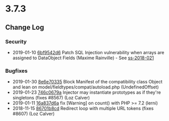 # 3.7.3

<!--- Changes below this line will be automatically regenerated -->

## Change Log

### Security

 * 2019-01-10 [6bf9542d6](https://github.com/silverstripe/silverstripe-framework/commit/6bf9542d664ac7935691c8055505b7ad8ea26e9a) Patch SQL Injection vulnerability when arrays are assigned to DataObject Fields (Maxime Rainville) - See [ss-2018-021](https://www.silverstripe.org/download/security-releases/ss-2018-021)

### Bugfixes

 * 2019-01-30 [8e6e70335](https://github.com/silverstripe/silverstripe-framework/commit/8e6e70335895063c6e6cfd99cfcfb50c6f9c2ad9) Block Manifest of the compatibility class Object and lean on model/fieldtypes/compat/autoload.php (UndefinedOffset)
 * 2019-01-23 [746c0679a](https://github.com/silverstripe/silverstripe-framework/commit/746c0679ad1d6ceac03d2adf167367f0ca2259cd) Injector may instantiate prototypes as if they're singletons (fixes #8567) (Loz Calver)
 * 2019-01-11 [16a837d6a](https://github.com/silverstripe/silverstripe-framework/commit/16a837d6a093115755cd821c63be1e3be088645b) fix [Warning] on count() with PHP &gt;= 7.2 (lerni)
 * 2018-11-15 [86701b8cd](https://github.com/silverstripe/silverstripe-framework/commit/86701b8cd0cd5f8de813a7c9347e7c8055d878f4) Redirect loop with multiple URL tokens (fixes #8607) (Loz Calver)
